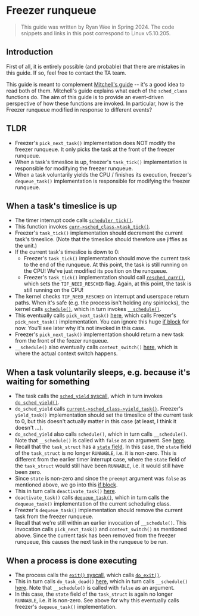 # Freezer runqueue

> This guide was written by Ryan Wee in Spring 2024. The code snippets and links
> in this post correspond to Linux v5.10.205.

## Introduction

First of all, it is entirely possible (and probable) that there are mistakes in
this guide. If so, feel free to contact the TA team.

This guide is meant to complement [Mitchell's guide](./freezer_sched_class.md)
-- it's a good idea to read both of them. Mitchell's guide explains what each of
the `sched_class` functions do. The aim of this guide is to provide an
event-driven perspective of how these functions are invoked. In particular, how
is the Freezer runqueue modified in response to different events?

## TLDR

- Freezer's `pick_next_task()` implementation does NOT modify the freezer
  runqueue. It only picks the task at the front of the freezer runqueue.
- When a task's timeslice is up, freezer's `task_tick()` implementation is
  responsible for modifying the freezer runqueue.
- When a task voluntarily yields the CPU / finishes its execution, freezer's
  `dequeue_task()` implementation is responsible for modifying the freezer
  runqueue.

## When a task's timeslice is up

- The timer interrupt code calls [`scheduler_tick()`](https://elixir.bootlin.com/linux/v5.10.205/source/kernel/sched/core.c#L4005).
- This function invokes [`curr->sched_class->task_tick()`](https://elixir.bootlin.com/linux/v5.10.205/source/kernel/sched/core.c#L4021).
- Freezer's `task_tick()` implementation should decrement the current task's
  timeslice. (Note that the timeslice should therefore use jiffies as the unit.)
- If the current task's timeslice is down to 0:
    - Freezer's `task_tick()` implementation should move the current task to the
      end of the runqueue. At this point, the task is still running on the CPU!
      We've just modified its position on the runqueue.
    - Freezer's `task_tick()` implementation should call [`resched_curr()`](https://elixir.bootlin.com/linux/v5.10.205/source/kernel/sched/core.c#L608), which
      sets the `TIF_NEED_RESCHED` flag. Again, at this point, the task is still running on the CPU!
- The kernel checks `TIF_NEED_RESCHED` on interrupt and userspace return paths.
  When it's safe (e.g. the process isn't holding any spinlocks), the kernel
  calls [`schedule()`](https://elixir.bootlin.com/linux/v5.10.205/source/kernel/sched/core.c#L4619), which in turn invokes [`__schedule()`](https://elixir.bootlin.com/linux/v5.10.205/source/kernel/sched/core.c#L4430).
- This eventually calls `pick_next_task()` [here](https://elixir.bootlin.com/linux/v5.10.205/source/kernel/sched/core.c#L4516), which calls Freezer's `pick_next_task()` implementation. You can ignore this huge [if block](https://elixir.bootlin.com/linux/v5.10.205/source/kernel/sched/core.c#L4483) for now. You'll see later why it's not invoked in this case.
- Freezer's `pick_next_task()` implementation should return a new task from the
  front of the feezer runqueue.
- `__schedule()` also eventually calls `context_switch()` [here](https://elixir.bootlin.com/linux/v5.10.205/source/kernel/sched/core.c#L4548), which is where the actual context switch happens.

## When a task voluntarily sleeps, e.g. because it's waiting for something

- The task calls the [`sched_yield` syscall](https://elixir.bootlin.com/linux/v5.10.205/source/kernel/sched/core.c#L6120), which in turn invokes [`do_sched_yield()`](https://elixir.bootlin.com/linux/v5.10.205/source/kernel/sched/core.c#L6103).
- `do_sched_yield` calls [`current->sched_class->yield_task()`](https://elixir.bootlin.com/linux/v5.10.205/source/kernel/sched/core.c#L6111). Freezer's `yield_task()` implementation should set the timeslice of the current task to 0, but this doesn't actually matter in this case (at least, I think it doesn't ...).
- `do_sched_yield`  also calls `schedule()`, which in turn calls `__schedule()`.
  Note that `__schedule()` is called with `false` as an argument. See [here](https://elixir.bootlin.com/linux/v5.10.205/source/kernel/sched/core.c#L4626).
- Recall that the `task_struct` has a [`state` field](https://elixir.bootlin.com/linux/v5.10.205/source/include/linux/sched.h#L653). In this case, the `state` field of
  the `task_struct` is no longer `RUNNABLE`, i.e. it is non-zero. This is
  different from the earlier timer interrupt case, where the `state` field of
  the `task_struct` would still have been `RUNNABLE`, i.e. it would still have
  been zero.
- Since `state` is non-zero and since the `preempt` argument was `false` as
  mentioned above, we go into this [if block](https://elixir.bootlin.com/linux/v5.10.205/source/kernel/sched/core.c#L4483).
- This in turn calls `deactivate_task()` [here](https://elixir.bootlin.com/linux/v5.10.205/source/kernel/sched/core.c#L4506).
- `deactivate_task()` calls [`dequeue_task()`](https://elixir.bootlin.com/linux/v5.10.205/source/kernel/sched/core.c#L1588), which in turn calls the `dequeue_task()` implementation of the current scheduling class.
- Freezer's `dequeue_task()` implementation should remove the current task from
  the freezer runqueue.
- Recall that we're still within an earlier invocation of `__schedule()`.
  This invocation calls `pick_next_task()` and `context_switch()` as mentioned
  above. Since the current task has been removed from the freezer runqueue, this
  causes the next task in the runqueue to be run.

## When a process is done executing

- The process calls the [`exit()` syscall](https://elixir.bootlin.com/linux/v5.10.205/source/kernel/exit.c#L947), which calls [`do_exit()`](https://elixir.bootlin.com/linux/v5.10.205/source/kernel/exit.c#L760).
- This in turn calls `do_task_dead()` [here](https://elixir.bootlin.com/linux/v5.10.205/source/kernel/exit.c#L909), which in turn calls `__schedule()` [here](https://elixir.bootlin.com/linux/v5.10.205/source/kernel/sched/core.c#L4565). Note that `__schedule()` is called with `false` as an argument.
- In this case, the `state` field of the `task_struct` is again no longer
  `RUNNABLE`, i.e. it is non-zero. See above for why this eventually calls
  freezer's `dequeue_task()` implementation.
